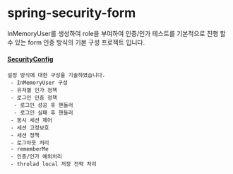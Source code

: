 # spring-security-form

InMemoryUser를 생성하여 role을 부여하여 인증/인가 테스트를 기본적으로 진행 할 수 있는  form 인증 방식의 기본 구성 프로젝트 입니다.

#### [SecurityConfig](https://github.com/youjaewoong/spring-security-form/blob/master/src/main/java/com/form/security/SecurityConfig.java)
```
설정 방식에 대한 구성을 기술하였습니다.
 - InMemoryUser 구성
 - 유저별 인가 정책
 - 로그인 인증 정책
  - 로그인 성공 후 핸들러
  - 로그인 실패 후 핸들러
 - 동시 세션 제어
 - 세션 고정보호
 - 세션 정책
 - 로그아웃 처리
 - rememberMe
 - 인증/인가 예외처리
 - throlad local 저장 전략 처리
```
